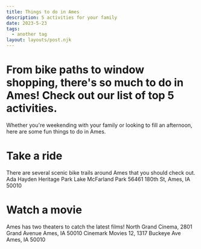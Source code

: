 ```yaml
---
title: Things to do in Ames
description: 5 activities for your family
date: 2023-5-23
tags:
  - another tag
layout: layouts/post.njk
---
```

From bike paths to window shopping, there's so much to do in Ames! Check out our list of top 5 activities.
=

Whether you're weekending with your family or looking to fill an afternoon, here are some fun things to do in Ames.

Take a ride
=
There are several scenic bike trails around Ames that you should check out.
Ada Hayden Heritage Park Lake
McFarland Park 56461 180th St, Ames, IA 50010

Watch a movie
=
Ames has two theaters to catch the latest films!
North Grand Cinema, 2801 Grand Avenue Ames, IA 50010
Cinemark Movies 12, 1317 Buckeye Ave Ames, IA 50010
